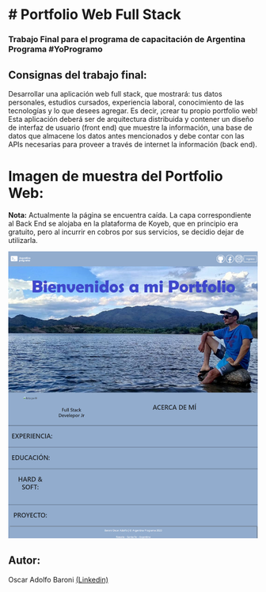 <h1># Portfolio Web Full Stack</h1>

<h3>Trabajo Final para el programa de capacitación de Argentina Programa #YoProgramo</h3>

<h2>Consignas del trabajo final:</h2>

Desarrollar una aplicación web full stack, que mostrará: tus datos personales, estudios cursados, experiencia laboral, conocimiento de las tecnologías y lo que desees agregar. Es decir, ¡crear tu propio portfolio web! Esta aplicación deberá ser de arquitectura distribuida y contener un diseño de interfaz de usuario (front end) que muestre la información, una base de datos que almacene los datos antes mencionados y debe contar con las APIs necesarias para proveer a través de internet la información (back end).

<h1>Imagen de muestra del Portfolio Web:</h1>

<b>Nota:</b> Actualmente la página se encuentra caída. La capa correspondiente al Back End se alojaba en la plataforma de Koyeb, que en principio era gratuito, pero al incurrir en cobros por sus servicios, se decidio dejar de utilizarla.

 <p title='actualmente la página se encuentra fuera de servicio' style="text-align:center"><a href="https://oscar-baroni.github.io/Challenge_Alura/"><img src="FrontEnd/Imagen Demo.png"></a>

 <h2>Autor:</h2>
<p>Oscar Adolfo Baroni <a href="https://www.linkedin.com/in/oscar-adolfo-baroni/">(Linkedin)</a></p>
